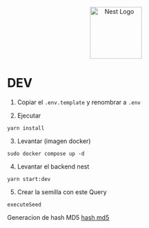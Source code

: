 <p align="center">
  <a href="http://nestjs.com/" target="blank"><img src="https://nestjs.com/img/logo-small.svg" width="120" alt="Nest Logo" /></a>
</p>

# DEV

1. Copiar el `.env.template` y renombrar a `.env`

2. Ejecutar

```
yarn install
```

3. Levantar (imagen docker)

```
sudo docker compose up -d
```

4. Levantar el backend nest

```
yarn start:dev
```

5. Crear la semilla con este Query

```
executeSeed
```

Generacion de hash MD5
[hash md5](https://www.md5hashgenerator.com/es/)
